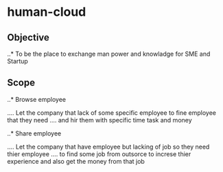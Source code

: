# human-cloud

## Objective

..* To be the place to exchange man power and knowladge for SME and Startup 

## Scope

..* Browse employee

.... Let the company that lack of some specific employee to fine employee that they need
.... and hir them with specific time task and money

..* Share employee

.... Let the company that have employee but lacking of job so they need thier employee
.... to find some job from outsorce to increse thier experience and also get the money from that job 
